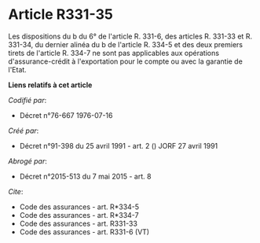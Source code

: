 # Article R331-35

Les dispositions du b du 6° de l'article R. 331-6, des articles R. 331-33 et R. 331-34, du dernier alinéa du b de l'article
R. 334-5 et des deux premiers tirets de l'article R. 334-7 ne sont pas applicables aux opérations d'assurance-crédit à
l'exportation pour le compte ou avec la garantie de l'Etat.

**Liens relatifs à cet article**

_Codifié par_:

  - Décret n°76-667 1976-07-16

_Créé par_:

  - Décret n°91-398 du 25 avril 1991 - art. 2 () JORF 27 avril 1991

_Abrogé par_:

  - Décret n°2015-513 du 7 mai 2015 - art. 8

_Cite_:

  - Code des assurances - art. R*334-5
  - Code des assurances - art. R*334-7
  - Code des assurances - art. R331-33
  - Code des assurances - art. R331-6 (VT)
